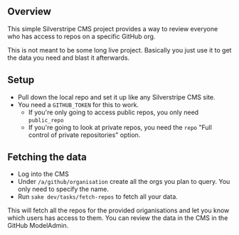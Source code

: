 ## Overview

This simple Silverstripe CMS project provides a way to review everyone who has access to repos on a specific GitHub org.

This is not meant to be some long live project. Basically you just use it to get the data you need and blast it afterwards.

## Setup

- Pull down the local repo and set it up like any Silverstripe CMS site.
- You need a `GITHUB_TOKEN` for this to work.
  - If you're only going to access public repos, you only need `public_repo`
  - If you're going to look at private repos, you need the `repo` "Full control of private repositories" option.

## Fetching the data
- Log into the CMS
- Under `/a/github/organisation` create all the orgs you plan to query. You only need to specify the name.
- Run `sake dev/tasks/fetch-repos` to fetch all your data.

This will fetch all the repos for the provided origanisations and let you know which users has access to them. You can review the data in the CMS in the GitHub ModelAdmin.
